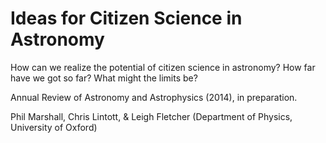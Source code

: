 # Ideas for Citizen Science in Astronomy

How can we realize the potential of citizen science in astronomy? How 
far have we got so far? What might the limits be?

Annual Review of Astronomy and Astrophysics (2014), in preparation.

Phil Marshall, Chris Lintott, & Leigh Fletcher 
(Department of Physics, University of Oxford)
